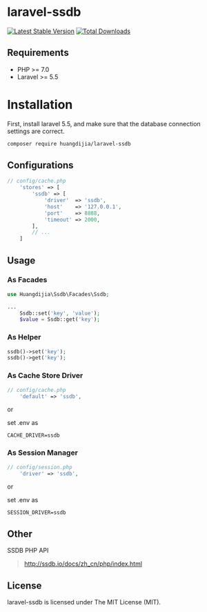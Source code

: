 # laravel-ssdb

[![Latest Stable Version](https://poser.pugx.org/huangdijia/laravel-ssdb/version.png)](https://packagist.org/packages/huangdijia/laravel-ssdb)
[![Total Downloads](https://poser.pugx.org/huangdijia/laravel-ssdb/d/total.png)](https://packagist.org/packages/huangdijia/laravel-ssdb)

## Requirements

* PHP >= 7.0
* Laravel >= 5.5

# Installation

First, install laravel 5.5, and make sure that the database connection settings are correct.

~~~bash
composer require huangdijia/laravel-ssdb
~~~

## Configurations

~~~php
// config/cache.php
    'stores' => [
        'ssdb' => [
            'driver'  => 'ssdb',
            'host'    => '127.0.0.1',
            'port'    => 8888,
            'timeout' => 2000,
        ],
        // ...
    ]
~~~

## Usage

### As Facades

~~~php
use Huangdijia\Ssdb\Facades\Ssdb;

...
    Ssdb::set('key', 'value');
    $value = Ssdb::get('key');
~~~

### As Helper

~~~php
ssdb()->set('key');
ssdb()->get('key');
~~~

### As Cache Store Driver

~~~php
// config/cache.php
    'default' => 'ssdb',
~~~

or

set .env as

~~~env
CACHE_DRIVER=ssdb
~~~

### As Session Manager

~~~php
// config/session.php
    'driver' => 'ssdb',
~~~

or

set .env as

~~~env
SESSION_DRIVER=ssdb
~~~

## Other

SSDB PHP API

> http://ssdb.io/docs/zh_cn/php/index.html

## License

laravel-ssdb is licensed under The MIT License (MIT).